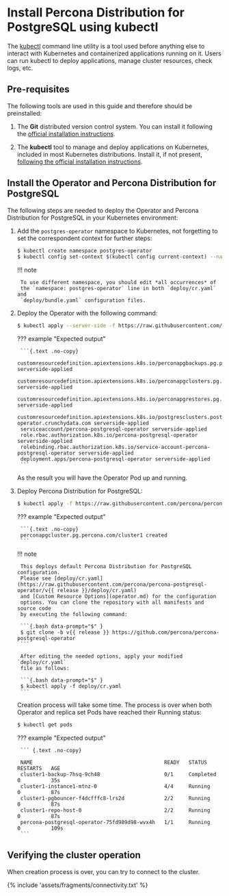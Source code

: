 # Install Percona Distribution for PostgreSQL using kubectl

The [kubectl](https://kubernetes.io/docs/tasks/tools/) command line utility is a tool used before anything else to interact with Kubernetes and containerized applications running on it. Users can run kubectl to deploy applications, manage cluster resources, check logs, etc.

## Pre-requisites

The following tools are used in this guide and therefore should be preinstalled:

1. The **Git** distributed version control system. You can install it following the [official installation instructions](https://github.com/git-guides/install-git).

2. The **kubectl** tool to manage and deploy applications on Kubernetes, included in most Kubernetes distributions. Install it, if not present, [following the official installation instructions](https://kubernetes.io/docs/tasks/tools/install-kubectl/).

## Install the Operator and Percona Distribution for PostgreSQL

The following steps are needed to deploy the Operator and Percona Distribution for PostgreSQL in
your Kubernetes environment:

1. Add the `postgres-operator` namespace to Kubernetes, not forgetting to set the
    correspondent context for further steps:

    ``` {.bash data-prompt="$" }
    $ kubectl create namespace postgres-operator
    $ kubectl config set-context $(kubectl config current-context) --namespace=postgres-operator
    ```

    !!! note

        To use different namespace, you should edit *all occurrences* of
        the `namespace: postgres-operator` line in both `deploy/cr.yaml` and
        `deploy/bundle.yaml` configuration files.


1. Deploy the Operator with the following command:

    ```{.bash data-prompt="$" }
    $ kubectl apply --server-side -f https://raw.githubusercontent.com/percona/percona-postgresql-operator/v{{ release }}/deploy/bundle.yaml
    ```

    ??? example "Expected output"

        ```{.text .no-copy}
        customresourcedefinition.apiextensions.k8s.io/perconapgbackups.pg.percona.com serverside-applied
        customresourcedefinition.apiextensions.k8s.io/perconapgclusters.pg.percona.com serverside-applied
        customresourcedefinition.apiextensions.k8s.io/perconapgrestores.pg.percona.com serverside-applied
        customresourcedefinition.apiextensions.k8s.io/postgresclusters.postgres-operator.crunchydata.com serverside-applied
        serviceaccount/percona-postgresql-operator serverside-applied
        role.rbac.authorization.k8s.io/percona-postgresql-operator serverside-applied
        rolebinding.rbac.authorization.k8s.io/service-account-percona-postgresql-operator serverside-applied
        deployment.apps/percona-postgresql-operator serverside-applied
        ```

    As the result you will have the Operator Pod up and running.

2. Deploy Percona Distribution for PostgreSQL:

    ```{.bash data-prompt="$" }
    $ kubectl apply -f https://raw.githubusercontent.com/percona/percona-postgresql-operator/v{{ release }}/deploy/cr.yaml
    ```

    ??? example "Expected output"

        ```{.text .no-copy}
        perconapgcluster.pg.percona.com/cluster1 created
        ```

    !!! note

        This deploys default Percona Distribution for PostgreSQL configuration.
        Please see [deploy/cr.yaml](https://raw.githubusercontent.com/percona/percona-postgresql-operator/v{{ release }}/deploy/cr.yaml)
        and [Custom Resource Options](operator.md) for the configuration
        options. You can clone the repository with all manifests and source code
        by executing the following command:

        ```{.bash data-prompt="$" }
        $ git clone -b v{{ release }} https://github.com/percona/percona-postgresql-operator
        ```

        After editing the needed options, apply your modified `deploy/cr.yaml`
        file as follows:

        ```{.bash data-prompt="$" }
        $ kubectl apply -f deploy/cr.yaml
        ```

    Creation process will take some time. The process is over when both
    Operator and replica set Pods have reached their Running status:

    ``` {.bash data-prompt="$" }
    $ kubectl get pods
    ```

    ??? example "Expected output"

        ``` {.text .no-copy}
        
        NAME                                           READY   STATUS      RESTARTS   AGE
        cluster1-backup-7hsq-9ch48                     0/1     Completed   0          35s
        cluster1-instance1-mtnz-0                      4/4     Running     0          87s
        cluster1-pgbouncer-f4dcfffc8-lrs2d             2/2     Running     0          87s
        cluster1-repo-host-0                           2/2     Running     0          87s
        percona-postgresql-operator-75fd989d98-wvx4h   1/1     Running     0          109s
        ```

## Verifying the cluster operation

When creation process is over, you can try to connect to the cluster.

{% include 'assets/fragments/connectivity.txt' %}
